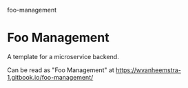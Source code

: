foo-management
# Foo Management

A template for a microservice backend.

Can be read as "Foo Management" at https://wvanheemstra-1.gitbook.io/foo-management/
